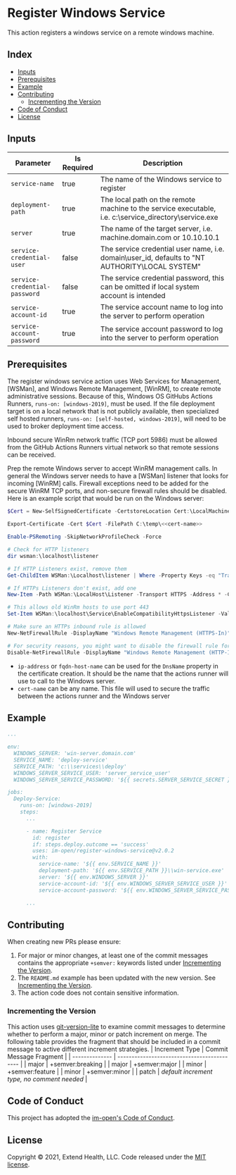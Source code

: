 # Register Windows Service

This action registers a windows service on a remote windows machine.

## Index <!-- omit in toc -->

- [Inputs](#inputs)
- [Prerequisites](#prerequisites)
- [Example](#example)
- [Contributing](#contributing)
  - [Incrementing the Version](#incrementing-the-version)
- [Code of Conduct](#code-of-conduct)
- [License](#license)

## Inputs

| Parameter                     | Is Required | Description                                                                                           |
| ----------------------------- | ----------- | ----------------------------------------------------------------------------------------------------- |
| `service-name`                | true        | The name of the Windows service to register                                                           |
| `deployment-path`             | true        | The local path on the remote machine to the service executable, i.e. c:\service_directory\service.exe |
| `server`                      | true        | The name of the target server, i.e. machine.domain.com or 10.10.10.1                                  |
| `service-credential-user`     | false       | The service credential user name, i.e. domain\user_id, defaults to "NT AUTHORITY\LOCAL SYSTEM"        |
| `service-credential-password` | false       | The service credential password, this can be omitted if local system account is intended              |
| `service-account-id`          | true        | The service account name to log into the server to perform operation                                  |
| `service-account-password`    | true        | The service account password to log into the server to perform operation                              |

## Prerequisites

The register windows service action uses Web Services for Management, [WSMan], and Windows Remote Management, [WinRM], to create remote administrative sessions. Because of this, Windows OS GitHubs Actions Runners, `runs-on: [windows-2019]`, must be used. If the file deployment target is on a local network that is not publicly available, then specialized self hosted runners, `runs-on: [self-hosted, windows-2019]`,  will need to be used to broker deployment time access.

Inbound secure WinRm network traffic (TCP port 5986) must be allowed from the GitHub Actions Runners virtual network so that remote sessions can be received.

Prep the remote Windows server to accept WinRM management calls.  In general the Windows server needs to have a [WSMan] listener that looks for incoming [WinRM] calls. Firewall exceptions need to be added for the secure WinRM TCP ports, and non-secure firewall rules should be disabled. Here is an example script that would be run on the Windows server:

  ```powershell
  $Cert = New-SelfSignedCertificate -CertstoreLocation Cert:\LocalMachine\My -DnsName <<ip-address|fqdn-host-name>>

  Export-Certificate -Cert $Cert -FilePath C:\temp\<<cert-name>>

  Enable-PSRemoting -SkipNetworkProfileCheck -Force

  # Check for HTTP listeners
  dir wsman:\localhost\listener

  # If HTTP Listeners exist, remove them
  Get-ChildItem WSMan:\Localhost\listener | Where -Property Keys -eq "Transport=HTTP" | Remove-Item -Recurse

  # If HTTPs Listeners don't exist, add one
  New-Item -Path WSMan:\LocalHost\Listener -Transport HTTPS -Address * -CertificateThumbPrint $Cert.Thumbprint –Force

  # This allows old WinRm hosts to use port 443
  Set-Item WSMan:\localhost\Service\EnableCompatibilityHttpsListener -Value true

  # Make sure an HTTPs inbound rule is allowed
  New-NetFirewallRule -DisplayName "Windows Remote Management (HTTPS-In)" -Name "Windows Remote Management (HTTPS-In)" -Profile Any -LocalPort 5986 -Protocol TCP

  # For security reasons, you might want to disable the firewall rule for HTTP that *Enable-PSRemoting* added:
  Disable-NetFirewallRule -DisplayName "Windows Remote Management (HTTP-In)"
  ```

- `ip-address` or `fqdn-host-name` can be used for the `DnsName` property in the certificate creation. It should be the name that the actions runner will use to call to the Windows server.
- `cert-name` can be any name.  This file will used to secure the traffic between the actions runner and the Windows server

## Example

```yml
...

env:
  WINDOWS_SERVER: 'win-server.domain.com'
  SERVICE_NAME: 'deploy-service'
  SERVICE_PATH: 'c:\\services\\deploy'
  WINDOWS_SERVER_SERVICE_USER: 'server_service_user'
  WINDOWS_SERVER_SERVICE_PASSWORD: '${{ secrets.SERVER_SERVICE_SECRET }}'

jobs:
  Deploy-Service:
    runs-on: [windows-2019]
    steps:
      ...

      - name: Register Service
        id: register
        if: steps.deploy.outcome == 'success'
        uses: im-open/register-windows-service@v2.0.2
        with:
          service-name: '${{ env.SERVICE_NAME }}'
          deployment-path: '${{ env.SERVICE_PATH }}\\win-service.exe'
          server: '${{ env.WINDOWS_SERVER }}'
          service-account-id: '${{ env.WINDOWS_SERVER_SERVICE_USER }}'
          service-account-password: '${{ env.WINDOWS_SERVER_SERVICE_PASSWORD }}'

      ...
```

## Contributing

When creating new PRs please ensure:
1. For major or minor changes, at least one of the commit messages contains the appropriate `+semver:` keywords listed under [Incrementing the Version](#incrementing-the-version).
2. The `README.md` example has been updated with the new version.  See [Incrementing the Version](#incrementing-the-version).
3. The action code does not contain sensitive information.

### Incrementing the Version

This action uses [git-version-lite] to examine commit messages to determine whether to perform a major, minor or patch increment on merge.  The following table provides the fragment that should be included in a commit message to active different increment strategies.
| Increment Type | Commit Message Fragment                     |
| -------------- | ------------------------------------------- |
| major          | +semver:breaking                            |
| major          | +semver:major                               |
| minor          | +semver:feature                             |
| minor          | +semver:minor                               |
| patch          | *default increment type, no comment needed* |

## Code of Conduct

This project has adopted the [im-open's Code of Conduct](https://github.com/im-open/.github/blob/master/CODE_OF_CONDUCT.md).

## License

Copyright &copy; 2021, Extend Health, LLC. Code released under the [MIT license](LICENSE).

[git-version-lite]: https://github.com/im-open/git-version-lite

